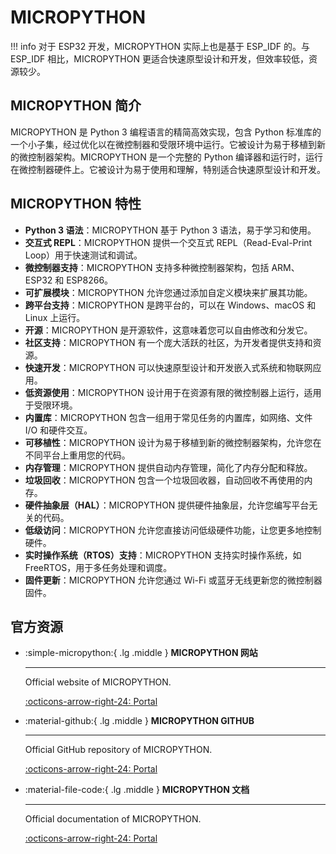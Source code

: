 # MICROPYTHON

!!! info
    对于 ESP32 开发，MICROPYTHON 实际上也是基于 ESP_IDF 的。与 ESP_IDF 相比，MICROPYTHON 更适合快速原型设计和开发，但效率较低，资源较少。

## MICROPYTHON 简介

MICROPYTHON 是 Python 3 编程语言的精简高效实现，包含 Python 标准库的一个小子集，经过优化以在微控制器和受限环境中运行。它被设计为易于移植到新的微控制器架构。MICROPYTHON 是一个完整的 Python 编译器和运行时，运行在微控制器硬件上。它被设计为易于使用和理解，特别适合快速原型设计和开发。

## MICROPYTHON 特性

- **Python 3 语法**：MICROPYTHON 基于 Python 3 语法，易于学习和使用。
- **交互式 REPL**：MICROPYTHON 提供一个交互式 REPL（Read-Eval-Print Loop）用于快速测试和调试。
- **微控制器支持**：MICROPYTHON 支持多种微控制器架构，包括 ARM、ESP32 和 ESP8266。
- **可扩展模块**：MICROPYTHON 允许您通过添加自定义模块来扩展其功能。
- **跨平台支持**：MICROPYTHON 是跨平台的，可以在 Windows、macOS 和 Linux 上运行。
- **开源**：MICROPYTHON 是开源软件，这意味着您可以自由修改和分发它。
- **社区支持**：MICROPYTHON 有一个庞大活跃的社区，为开发者提供支持和资源。
- **快速开发**：MICROPYTHON 可以快速原型设计和开发嵌入式系统和物联网应用。
- **低资源使用**：MICROPYTHON 设计用于在资源有限的微控制器上运行，适用于受限环境。
- **内置库**：MICROPYTHON 包含一组用于常见任务的内置库，如网络、文件 I/O 和硬件交互。
- **可移植性**：MICROPYTHON 设计为易于移植到新的微控制器架构，允许您在不同平台上重用您的代码。
- **内存管理**：MICROPYTHON 提供自动内存管理，简化了内存分配和释放。
- **垃圾回收**：MICROPYTHON 包含一个垃圾回收器，自动回收不再使用的内存。
- **硬件抽象层（HAL）**：MICROPYTHON 提供硬件抽象层，允许您编写平台无关的代码。
- **低级访问**：MICROPYTHON 允许您直接访问低级硬件功能，让您更多地控制硬件。
- **实时操作系统（RTOS）支持**：MICROPYTHON 支持实时操作系统，如 FreeRTOS，用于多任务处理和调度。
- **固件更新**：MICROPYTHON 允许您通过 Wi-Fi 或蓝牙无线更新您的微控制器固件。

## 官方资源

<div class="grid cards" markdown>

-   :simple-micropython:{ .lg .middle } __MICROPYTHON 网站__

    ---

    Official website of MICROPYTHON.

    [:octicons-arrow-right-24: <a href="https://micropython.org/" target="_blank"> Portal </a>](#)


-  :material-github:{ .lg .middle } __MICROPYTHON GITHUB__

    ---

    Official GitHub repository of MICROPYTHON.

    [:octicons-arrow-right-24: <a href="https://github.com/micropython/micropython.git" target="_blank"> Portal </a>](#)

-  :material-file-code:{ .lg .middle } __MICROPYTHON 文档__

    ---

    Official documentation of MICROPYTHON.

    [:octicons-arrow-right-24: <a href="https://docs.micropython.org/en/latest/" target="_blank"> Portal </a>](#)

</div>